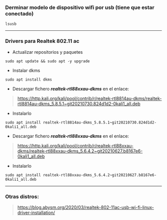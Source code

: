 ### Derminar modelo de dispositivo wifi por usb (tiene que estar conectado)
~~~
lsusb
~~~

----------------------------------------------------------------
### Drivers para Realtek 802.11 ac

* Actualizar repositorios y paquetes
~~~
sudo apt update && sudo apt -y upgrade
~~~

* Instalar dkms
~~~
sudo apt install dkms
~~~

* Descargar fichero ***realtek-rtl88xxau-dkms*** en el enlace:
> https://http.kali.org/kali/pool/contrib/r/realtek-rtl8814au-dkms/realtek-rtl8814au-dkms_5.8.5.1~git20210730.824d1d2-0kali1_all.deb

* Instalarlo
~~~
sudo apt install realtek-rtl8814au-dkms_5.8.5.1~git20210730.824d1d2-0kali1_all.deb
~~~

* Descargar fichero ***realtek-rtl88xxau-dkms*** en el enlace:
> https://http.kali.org/kali/pool/contrib/r/realtek-rtl88xxau-dkms/realtek-rtl88xxau-dkms_5.6.4.2~git20210627.b8167e6-0kali1_all.deb

* Instalarlo
~~~
sudo apt install realtek-rtl88xxau-dkms_5.6.4.2~git20210627.b8167e6-0kali1_all.deb
~~~

------------------------------------------------------------------
### Otras distros:
> https://blog.abysm.org/2020/03/realtek-802-11ac-usb-wi-fi-linux-driver-installation/
